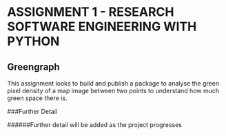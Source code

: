 ASSIGNMENT 1 - RESEARCH SOFTWARE ENGINEERING WITH PYTHON
===============================================================================

Greengraph
-------------------------------------------------------------------------------

This assignment looks to build and publish a package to analyse the green pixel 
density of a map image between two points to understand how much green space there
is.   

###Further Detail

######Further detail will be added as the project progresses